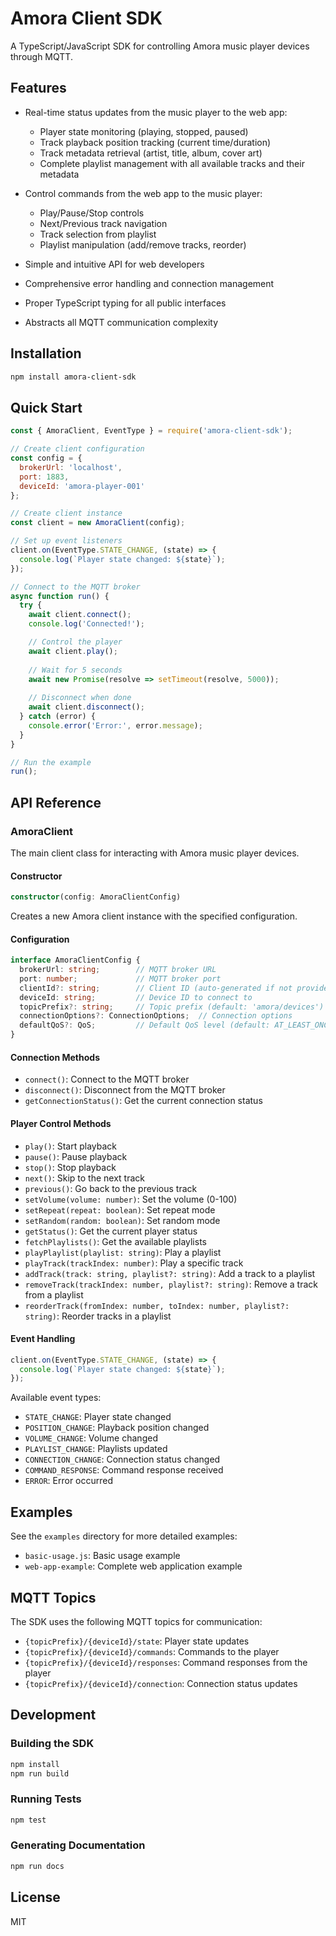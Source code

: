 # Amora Client SDK

A TypeScript/JavaScript SDK for controlling Amora music player devices through MQTT.

## Features

- Real-time status updates from the music player to the web app:
  - Player state monitoring (playing, stopped, paused)
  - Track playback position tracking (current time/duration)
  - Track metadata retrieval (artist, title, album, cover art)
  - Complete playlist management with all available tracks and their metadata

- Control commands from the web app to the music player:
  - Play/Pause/Stop controls
  - Next/Previous track navigation
  - Track selection from playlist
  - Playlist manipulation (add/remove tracks, reorder)

- Simple and intuitive API for web developers
- Comprehensive error handling and connection management
- Proper TypeScript typing for all public interfaces
- Abstracts all MQTT communication complexity

## Installation

```bash
npm install amora-client-sdk
```

## Quick Start

```javascript
const { AmoraClient, EventType } = require('amora-client-sdk');

// Create client configuration
const config = {
  brokerUrl: 'localhost',
  port: 1883,
  deviceId: 'amora-player-001'
};

// Create client instance
const client = new AmoraClient(config);

// Set up event listeners
client.on(EventType.STATE_CHANGE, (state) => {
  console.log(`Player state changed: ${state}`);
});

// Connect to the MQTT broker
async function run() {
  try {
    await client.connect();
    console.log('Connected!');

    // Control the player
    await client.play();
    
    // Wait for 5 seconds
    await new Promise(resolve => setTimeout(resolve, 5000));
    
    // Disconnect when done
    await client.disconnect();
  } catch (error) {
    console.error('Error:', error.message);
  }
}

// Run the example
run();
```

## API Reference

### AmoraClient

The main client class for interacting with Amora music player devices.

#### Constructor

```typescript
constructor(config: AmoraClientConfig)
```

Creates a new Amora client instance with the specified configuration.

#### Configuration

```typescript
interface AmoraClientConfig {
  brokerUrl: string;        // MQTT broker URL
  port: number;             // MQTT broker port
  clientId?: string;        // Client ID (auto-generated if not provided)
  deviceId: string;         // Device ID to connect to
  topicPrefix?: string;     // Topic prefix (default: 'amora/devices')
  connectionOptions?: ConnectionOptions;  // Connection options
  defaultQoS?: QoS;         // Default QoS level (default: AT_LEAST_ONCE)
}
```

#### Connection Methods

- `connect()`: Connect to the MQTT broker
- `disconnect()`: Disconnect from the MQTT broker
- `getConnectionStatus()`: Get the current connection status

#### Player Control Methods

- `play()`: Start playback
- `pause()`: Pause playback
- `stop()`: Stop playback
- `next()`: Skip to the next track
- `previous()`: Go back to the previous track
- `setVolume(volume: number)`: Set the volume (0-100)
- `setRepeat(repeat: boolean)`: Set repeat mode
- `setRandom(random: boolean)`: Set random mode
- `getStatus()`: Get the current player status
- `fetchPlaylists()`: Get the available playlists
- `playPlaylist(playlist: string)`: Play a playlist
- `playTrack(trackIndex: number)`: Play a specific track
- `addTrack(track: string, playlist?: string)`: Add a track to a playlist
- `removeTrack(trackIndex: number, playlist?: string)`: Remove a track from a playlist
- `reorderTrack(fromIndex: number, toIndex: number, playlist?: string)`: Reorder tracks in a playlist

#### Event Handling

```typescript
client.on(EventType.STATE_CHANGE, (state) => {
  console.log(`Player state changed: ${state}`);
});
```

Available event types:
- `STATE_CHANGE`: Player state changed
- `POSITION_CHANGE`: Playback position changed
- `VOLUME_CHANGE`: Volume changed
- `PLAYLIST_CHANGE`: Playlists updated
- `CONNECTION_CHANGE`: Connection status changed
- `COMMAND_RESPONSE`: Command response received
- `ERROR`: Error occurred

## Examples

See the `examples` directory for more detailed examples:

- `basic-usage.js`: Basic usage example
- `web-app-example`: Complete web application example

## MQTT Topics

The SDK uses the following MQTT topics for communication:

- `{topicPrefix}/{deviceId}/state`: Player state updates
- `{topicPrefix}/{deviceId}/commands`: Commands to the player
- `{topicPrefix}/{deviceId}/responses`: Command responses from the player
- `{topicPrefix}/{deviceId}/connection`: Connection status updates

## Development

### Building the SDK

```bash
npm install
npm run build
```

### Running Tests

```bash
npm test
```

### Generating Documentation

```bash
npm run docs
```

## License

MIT
